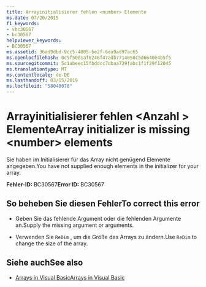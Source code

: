 ```yaml
---
title: Arrayinitialisierer fehlen <number> Elemente
ms.date: 07/20/2015
f1_keywords:
- vbc30567
- bc30567
helpviewer_keywords:
- BC30567
ms.assetid: 36ad9dbd-9cc5-4005-be2f-6ea9ad97ac65
ms.openlocfilehash: 0c9f5081af6246f47adb7714058c5d6640e4b5f5
ms.sourcegitcommit: 5c1abeec15fbddcc7dbaa729fabc1f1f29f12045
ms.translationtype: MT
ms.contentlocale: de-DE
ms.lasthandoff: 03/15/2019
ms.locfileid: "58040078"
---
```

# <a name="array-initializer-is-missing-number-elements"></a><span data-ttu-id="6ee7a-102">Arrayinitialisierer fehlen \<Anzahl > Elemente</span><span class="sxs-lookup"><span data-stu-id="6ee7a-102">Array initializer is missing \<number> elements</span></span>
<span data-ttu-id="6ee7a-103">Sie haben im Initialisierer für das Array nicht genügend Elemente angegeben.</span><span class="sxs-lookup"><span data-stu-id="6ee7a-103">You have not supplied enough elements in the initializer for your array.</span></span>  
  
 <span data-ttu-id="6ee7a-104">**Fehler-ID:** BC30567</span><span class="sxs-lookup"><span data-stu-id="6ee7a-104">**Error ID:** BC30567</span></span>  
  
## <a name="to-correct-this-error"></a><span data-ttu-id="6ee7a-105">So beheben Sie diesen Fehler</span><span class="sxs-lookup"><span data-stu-id="6ee7a-105">To correct this error</span></span>  
  
-   <span data-ttu-id="6ee7a-106">Geben Sie das fehlende Argument oder die fehlenden Argumente an.</span><span class="sxs-lookup"><span data-stu-id="6ee7a-106">Supply the missing argument or arguments.</span></span>  
  
-   <span data-ttu-id="6ee7a-107">Verwenden Sie `ReDim` , um die Größe des Arrays zu ändern.</span><span class="sxs-lookup"><span data-stu-id="6ee7a-107">Use `ReDim` to change the size of the array.</span></span>  
  
## <a name="see-also"></a><span data-ttu-id="6ee7a-108">Siehe auch</span><span class="sxs-lookup"><span data-stu-id="6ee7a-108">See also</span></span>

- [<span data-ttu-id="6ee7a-109">Arrays in Visual Basic</span><span class="sxs-lookup"><span data-stu-id="6ee7a-109">Arrays in Visual Basic</span></span>](~/docs/visual-basic/programming-guide/language-features/arrays/index.md)
